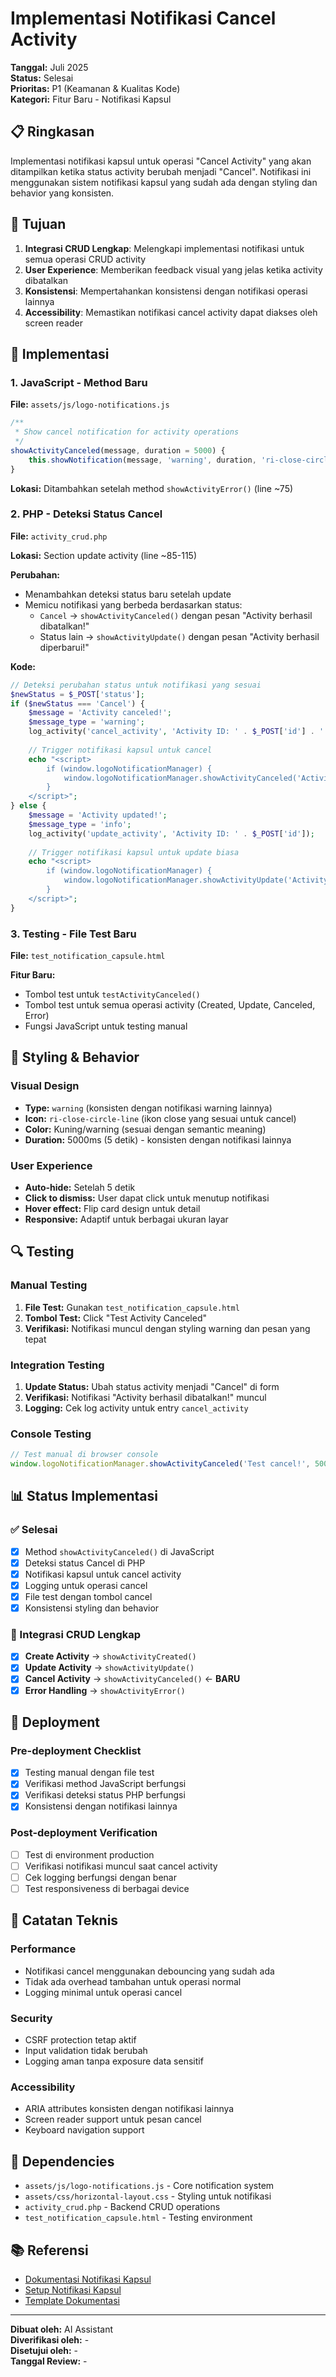 # Implementasi Notifikasi Cancel Activity

**Tanggal:** Juli 2025  
**Status:** Selesai  
**Prioritas:** P1 (Keamanan & Kualitas Kode)  
**Kategori:** Fitur Baru - Notifikasi Kapsul

## 📋 Ringkasan

Implementasi notifikasi kapsul untuk operasi "Cancel Activity" yang akan ditampilkan ketika status activity berubah menjadi "Cancel". Notifikasi ini menggunakan sistem notifikasi kapsul yang sudah ada dengan styling dan behavior yang konsisten.

## 🎯 Tujuan

1. **Integrasi CRUD Lengkap**: Melengkapi implementasi notifikasi untuk semua operasi CRUD activity
2. **User Experience**: Memberikan feedback visual yang jelas ketika activity dibatalkan
3. **Konsistensi**: Mempertahankan konsistensi dengan notifikasi operasi lainnya
4. **Accessibility**: Memastikan notifikasi cancel activity dapat diakses oleh screen reader

## 🔧 Implementasi

### 1. JavaScript - Method Baru

**File:** `assets/js/logo-notifications.js`

```javascript
/**
 * Show cancel notification for activity operations
 */
showActivityCanceled(message, duration = 5000) {
    this.showNotification(message, 'warning', duration, 'ri-close-circle-line');
}
```

**Lokasi:** Ditambahkan setelah method `showActivityError()` (line ~75)

### 2. PHP - Deteksi Status Cancel

**File:** `activity_crud.php`

**Lokasi:** Section update activity (line ~85-115)

**Perubahan:**
- Menambahkan deteksi status baru setelah update
- Memicu notifikasi yang berbeda berdasarkan status:
  - `Cancel` → `showActivityCanceled()` dengan pesan "Activity berhasil dibatalkan!"
  - Status lain → `showActivityUpdate()` dengan pesan "Activity berhasil diperbarui!"

**Kode:**
```php
// Deteksi perubahan status untuk notifikasi yang sesuai
$newStatus = $_POST['status'];
if ($newStatus === 'Cancel') {
    $message = 'Activity canceled!';
    $message_type = 'warning';
    log_activity('cancel_activity', 'Activity ID: ' . $_POST['id'] . ' - Status changed to Cancel');
    
    // Trigger notifikasi kapsul untuk cancel
    echo "<script>
        if (window.logoNotificationManager) {
            window.logoNotificationManager.showActivityCanceled('Activity berhasil dibatalkan!', 5000);
        }
    </script>";
} else {
    $message = 'Activity updated!';
    $message_type = 'info';
    log_activity('update_activity', 'Activity ID: ' . $_POST['id']);
    
    // Trigger notifikasi kapsul untuk update biasa
    echo "<script>
        if (window.logoNotificationManager) {
            window.logoNotificationManager.showActivityUpdate('Activity berhasil diperbarui!', 5000);
        }
    </script>";
}
```

### 3. Testing - File Test Baru

**File:** `test_notification_capsule.html`

**Fitur Baru:**
- Tombol test untuk `testActivityCanceled()`
- Tombol test untuk semua operasi activity (Created, Update, Canceled, Error)
- Fungsi JavaScript untuk testing manual

## 🎨 Styling & Behavior

### Visual Design
- **Type:** `warning` (konsisten dengan notifikasi warning lainnya)
- **Icon:** `ri-close-circle-line` (ikon close yang sesuai untuk cancel)
- **Color:** Kuning/warning (sesuai dengan semantic meaning)
- **Duration:** 5000ms (5 detik) - konsisten dengan notifikasi lainnya

### User Experience
- **Auto-hide:** Setelah 5 detik
- **Click to dismiss:** User dapat click untuk menutup notifikasi
- **Hover effect:** Flip card design untuk detail
- **Responsive:** Adaptif untuk berbagai ukuran layar

## 🔍 Testing

### Manual Testing
1. **File Test:** Gunakan `test_notification_capsule.html`
2. **Tombol Test:** Click "Test Activity Canceled"
3. **Verifikasi:** Notifikasi muncul dengan styling warning dan pesan yang tepat

### Integration Testing
1. **Update Status:** Ubah status activity menjadi "Cancel" di form
2. **Verifikasi:** Notifikasi "Activity berhasil dibatalkan!" muncul
3. **Logging:** Cek log activity untuk entry `cancel_activity`

### Console Testing
```javascript
// Test manual di browser console
window.logoNotificationManager.showActivityCanceled('Test cancel!', 5000);
```

## 📊 Status Implementasi

### ✅ Selesai
- [x] Method `showActivityCanceled()` di JavaScript
- [x] Deteksi status Cancel di PHP
- [x] Notifikasi kapsul untuk cancel activity
- [x] Logging untuk operasi cancel
- [x] File test dengan tombol cancel
- [x] Konsistensi styling dan behavior

### 🔄 Integrasi CRUD Lengkap
- [x] **Create Activity** → `showActivityCreated()`
- [x] **Update Activity** → `showActivityUpdate()`
- [x] **Cancel Activity** → `showActivityCanceled()` ← **BARU**
- [x] **Error Handling** → `showActivityError()`

## 🚀 Deployment

### Pre-deployment Checklist
- [x] Testing manual dengan file test
- [x] Verifikasi method JavaScript berfungsi
- [x] Verifikasi deteksi status PHP berfungsi
- [x] Konsistensi dengan notifikasi lainnya

### Post-deployment Verification
- [ ] Test di environment production
- [ ] Verifikasi notifikasi muncul saat cancel activity
- [ ] Cek logging berfungsi dengan benar
- [ ] Test responsiveness di berbagai device

## 📝 Catatan Teknis

### Performance
- Notifikasi cancel menggunakan debouncing yang sudah ada
- Tidak ada overhead tambahan untuk operasi normal
- Logging minimal untuk operasi cancel

### Security
- CSRF protection tetap aktif
- Input validation tidak berubah
- Logging aman tanpa exposure data sensitif

### Accessibility
- ARIA attributes konsisten dengan notifikasi lainnya
- Screen reader support untuk pesan cancel
- Keyboard navigation support

## 🔗 Dependencies

- `assets/js/logo-notifications.js` - Core notification system
- `assets/css/horizontal-layout.css` - Styling untuk notifikasi
- `activity_crud.php` - Backend CRUD operations
- `test_notification_capsule.html` - Testing environment

## 📚 Referensi

- [Dokumentasi Notifikasi Kapsul](../006_add_action_buttons_activity_table.md)
- [Setup Notifikasi Kapsul](../008_enhance_activity_notifications.md)
- [Template Dokumentasi](../000_TEMPLATE.md)

---

**Dibuat oleh:** AI Assistant  
**Diverifikasi oleh:** -  
**Disetujui oleh:** -  
**Tanggal Review:** -
